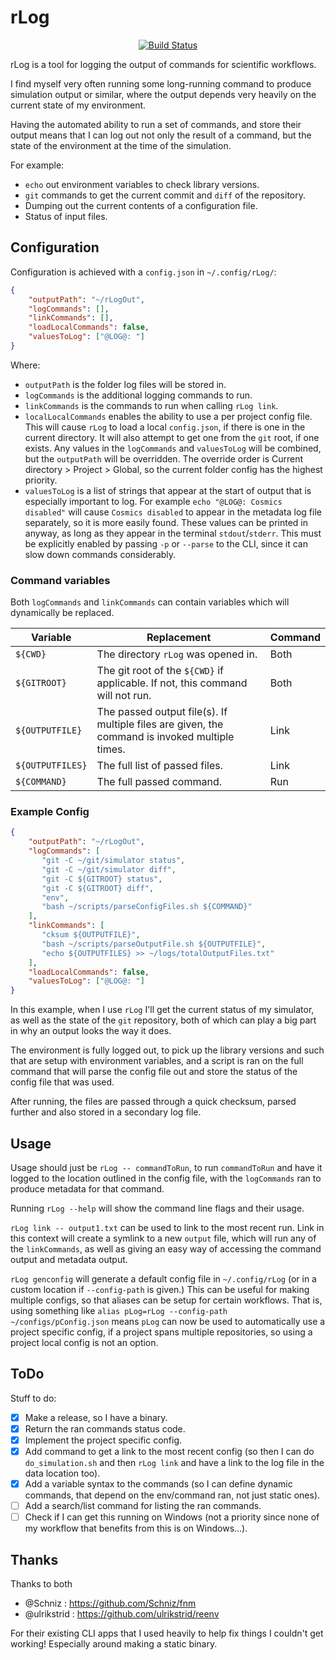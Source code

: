 # rLog

<p align="center">
<a href="https://dev.azure.com/CrossR-1/rLog/_apis/build/status/CrossR.rLog?branchName=master"><img alt="Build Status" src="https://dev.azure.com/CrossR-1/rLog/_apis/build/status/CrossR.rLog?branchName=master"></a>
</p>

rLog is a tool for logging the output of commands for scientific
workflows.

I find myself very often running some long-running command to produce
simulation output or similar, where the output depends very heavily on the
current state of my environment.

Having the automated ability to run a set of commands, and store their output
means that I can log out not only the result of a command, but the state of
the environment at the time of the simulation.

For example:

 - `echo` out environment variables to check library versions.
 - `git` commands to get the current commit and `diff` of the repository.
 - Dumping out the current contents of a configuration file.
 - Status of input files.

## Configuration

Configuration is achieved with a `config.json` in `~/.config/rLog/`:

```json
{
    "outputPath": "~/rLogOut",
    "logCommands": [],
    "linkCommands": [],
    "loadLocalCommands": false,
    "valuesToLog": ["@LOG@: "]
}
```

Where:

 - `outputPath` is the folder log files will be stored in.
 - `logCommands` is the additional logging commands to run.
 - `linkCommands` is the commands to run when calling `rLog link`.
 - `localLocalCommands` enables the ability to use a per project config file.
    This will cause `rLog` to load a local `config.json`, if there is
    one in the current directory. It will also attempt to get one from the `git`
    root, if one exists. Any values in the `logCommands` and `valuesToLog`
    will be combined, but the `outputPath` will be overridden. The override
    order is Current directory > Project > Global, so the current folder config
    has the highest priority.
 - `valuesToLog` is a list of strings that appear at the start of output
    that is especially important to log. For example `echo "@LOG@: Cosmics
    disabled"` will cause `Cosmics disabled` to appear in the metadata log
    file separately, so it is more easily found. These values can be printed
    in anyway, as long as they appear in the terminal `stdout`/`stderr`. This
    must be explicitly enabled by passing `-p` or `--parse` to the CLI, since
    it can slow down commands considerably.

### Command variables

Both `logCommands` and `linkCommands` can contain variables which will
dynamically be replaced.

| Variable | Replacement | Command |
|----------|-------------|---------|
| `${CWD}`   | The directory `rLog` was opened in. | Both |
| `${GITROOT}` | The git root of the `${CWD}` if applicable. If not, this command will not run. | Both |
| `${OUTPUTFILE}` | The passed output file(s). If multiple files are given, the command is invoked multiple times. | Link |
| `${OUTPUTFILES}` | The full list of passed files. | Link |
| `${COMMAND}` | The full passed command. | Run |

### Example Config

```json
{
    "outputPath": "~/rLogOut",
    "logCommands": [
       "git -C ~/git/simulator status",
       "git -C ~/git/simulator diff",
       "git -C ${GITROOT} status",
       "git -C ${GITROOT} diff",
       "env",
       "bash ~/scripts/parseConfigFiles.sh ${COMMAND}"
    ],
    "linkCommands": [
       "cksum ${OUTPUTFILE}",
       "bash ~/scripts/parseOutputFile.sh ${OUTPUTFILE}",
       "echo ${OUTPUTFILES} >> ~/logs/totalOutputFiles.txt"
    ],
    "loadLocalCommands": false,
    "valuesToLog": ["@LOG@: "]
}
```

In this example, when I use `rLog` I'll get the current status of my
simulator, as well as the state of the `git` repository, both of which can
play a big part in why an output looks the way it does.

The environment is fully logged out, to pick up the library versions and such
that are setup with environment variables, and a script is ran on the full
command that will parse the config file out and store the status of the
config file that was used.

After running, the files are passed through a quick checksum, parsed further
and also stored in a secondary log file.

## Usage

Usage should just be `rLog -- commandToRun`, to run `commandToRun` and have
it logged to the location outlined in the config file, with the `logCommands`
ran to produce metadata for that command.

Running `rLog --help` will show the command line flags and their usage.

`rLog link -- output1.txt` can be used to link to the most recent run. Link
in this context will create a symlink to a new `output` file, which will run
any of the `linkCommands`, as well as giving an easy way of accessing the
command output and metadata output.

`rLog genconfig` will generate a default config file in
`~/.config/rLog` (or in a custom location if `--config-path` is
given.) This can be useful for making multiple configs, so that aliases can
be setup for certain workflows. That is, using something like
`alias pLog=rLog --config-path ~/configs/pConfig.json` means `pLog` can now
be used to automatically use a project specific config, if a project spans
multiple repositories, so using a project local config is not an option.

## ToDo

Stuff to do:

 - [X] Make a release, so I have a binary.
 - [X] Return the ran commands status code.
 - [X] Implement the project specific config.
 - [X] Add command to get a link to the most recent config (so then I can do
    `do_simulation.sh` and then `rLog link` and have a link to the
    log file in the data location too).
 - [X] Add a variable syntax to the commands (so I can define dynamic
    commands, that depend on the env/command ran, not just static ones).
 - [ ] Add a search/list command for listing the ran commands.
 - [ ] Check if I can get this running on Windows (not a priority since none
    of my workflow that benefits from this is on Windows...).

## Thanks

Thanks to both

 - @Schniz : https://github.com/Schniz/fnm
 - @ulrikstrid : https://github.com/ulrikstrid/reenv

For their existing CLI apps that I used heavily to help fix things I couldn't
get working! Especially around making a static binary.
